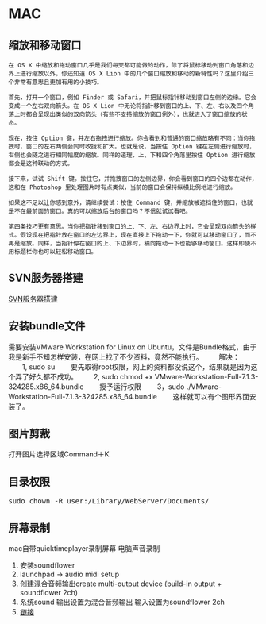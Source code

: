 # MAC

## 缩放和移动窗口
```
在 OS X 中缩放和拖动窗口几乎是我们每天都可能做的动作，除了将鼠标移动到窗口角落和边界上进行缩放以外，你还知道 OS X Lion 中的几个窗口缩放和移动的新特性吗？这里介绍三个非常有意思且更加有用的小技巧。

首先，打开一个窗口，例如 Finder 或 Safari，并把鼠标指针移动到窗口左侧的边缘。它会变成一个左右双向箭头。在 OS X Lion 中无论将指针移到窗口的上、下、左、右以及四个角落上时都会呈现出类似的双向箭头（有些不支持缩放的窗口例外），也就进入了窗口缩放的状态。

现在，按住 Option 键，并左右拖拽进行缩放。你会看到和普通的窗口缩放略有不同：当你拖拽时，窗口的左右两侧会同时收拢和扩大。也就是说，当按住 Option 键在左侧进行缩放时，右侧也会随之进行相同幅度的缩放。同样的道理，上、下和四个角落里按住 Option 进行缩放都会是这种联动的方式。

接下来，试试 Shift 键。按住它，并拖拽窗口的左侧边界，你会看到窗口的四个边都在动作，这和在 Photoshop 里处理图片时有点类似，当前的窗口会保持纵横比例地进行缩放。

如果这不足以让你感到意外，请继续尝试：按住 Command 键，并缩放被遮挡住的窗口，也就是不在最前面的窗口。真的可以缩放后台的窗口吗？不信就试试看吧。

第四条技巧更有意思。当你把指针移到窗口的上、下、左、右边界上时，它会呈现双向箭头的样式。假设现在把指针放在窗口的左边界上，现在直接上下拖动一下，你就可以移动窗口了，而不再是缩放。同样，当指针停在窗口的上、下边界时，横向拖动一下也能够移动窗口。这样即使不用标题栏你也可以轻松移动窗口。
```

## SVN服务器搭建
[SVN服务器搭建](https://www.cnblogs.com/czq1989/p/4913692.html)

## 安装bundle文件
需要安装VMware Workstation for Linux on Ubuntu，文件是Bundle格式，由于我是新手不知怎样安装，在网上找了不少资料，竟然不能执行。
　　解决：
　　1, sudo su
　　要先取得root权限，网上的资料都没说这个，结果就是因为这个弄了好久都不成功。
　　2, sudo chmod +x VMware-Workstation-Full-7.1.3-324285.x86_64.bundle
　　授予运行权限
　　3，sudo ./VMware-Workstation-Full-7.1.3-324285.x86_64.bundle
　　这样就可以有个图形界面安装了。

## 图片剪裁
打开图片选择区域Command＋K

## 目录权限
<pre>
sudo chown -R user:/Library/WebServer/Documents/
</pre>

## 屏幕录制
mac自带quicktimeplayer录制屏幕
电脑声音录制 
1. 安装soundflower 
2. launchpad -> audio midi setup
3. 创建混合音频输出create multi-output device (build-in output + soundflower 2ch)
4. 系统sound 输出设置为混合音频输出 输入设置为soundflower 2ch
5. [链接][1]

[1]:http://bbs.feng.com/forum.php?mod=viewthread&tid=9950118&archiveid=1